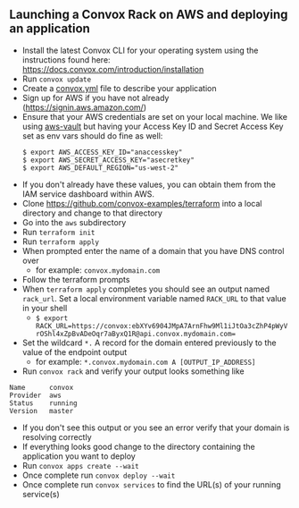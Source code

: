 ## Launching a Convox Rack on AWS and deploying an application

- Install the latest Convox CLI for your operating system using the instructions found here: https://docs.convox.com/introduction/installation
- Run `convox update`
- Create a [convox.yml](https://docs.convox.com/application/convox-yml) file to describe your application
- Sign up for AWS if you have not already (https://signin.aws.amazon.com/)
- Ensure that your AWS credentials are set on your local machine.  We like using [aws-vault](https://github.com/99designs/aws-vault) but having your Access Key ID and Secret Access Key set as env vars should do fine as well:
    ```
    $ export AWS_ACCESS_KEY_ID="anaccesskey"
    $ export AWS_SECRET_ACCESS_KEY="asecretkey"
    $ export AWS_DEFAULT_REGION="us-west-2"
    ```
- If you don't already have these values, you can obtain them from the IAM service dashboard within AWS.
- Clone https://github.com/convox-examples/terraform into a local directory and change to that directory
- Go into the `aws` subdirectory
- Run `terraform init`
- Run `terraform apply`
- When prompted enter the name of a domain that you have DNS control over
  - for example: `convox.mydomain.com`
- Follow the terraform prompts 
- When `terraform apply` completes you should see an output named `rack_url`. Set a local environment variable named `RACK_URL` to that value in your shell
  - `$ export RACK_URL=https://convox:ebXYv6904JMpA7ArnFhw9Ml1iJtOa3cZhP4pWyVrOShl4xZpBvADeOqr7aByxQ1R@api.convox.mydomain.com=`
- Set the wildcard `*.` A record for the domain entered previously to the value of the endpoint output
  - for example: `*.convox.mydomain.com A [OUTPUT_IP_ADDRESS]`
- Run `convox rack` and verify your output looks something like
```
Name      convox
Provider  aws
Status    running
Version   master 
```

- If you don't see this output or you see an error verify that your domain is resolving correctly
- If everything looks good change to the directory containing the application you want to deploy
- Run `convox apps create --wait`
- Once complete run `convox deploy --wait`
- Once complete run `convox services` to find the URL(s) of your running service(s)

